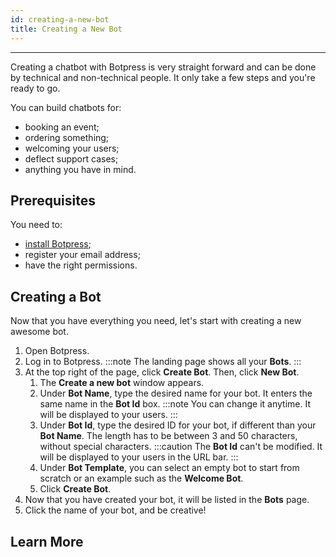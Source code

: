 ```yaml
---
id: creating-a-new-bot
title: Creating a New Bot
---
```


--------------------

Creating a chatbot with Botpress is very straight forward and can be done by technical and non-technical people. It only take a few steps and you're ready to go.

You can build chatbots for:
- booking an event;
- ordering something;
- welcoming your users;
- deflect support cases;
- anything you have in mind. 

## Prerequisites

You need to:
- [install Botpress](/overview/quickstart/installation);
- register your email address;
- have the right permissions.

## Creating a Bot

Now that you have everything you need, let's start with creating a new awesome bot.

1. Open Botpress.
1. Log in to Botpress.
:::note
The landing page shows all your **Bots**.
:::
1. At the top right of the page, click **Create Bot**. Then, click **New Bot**.
    1. The **Create a new bot** window appears.
    1. Under **Bot Name**, type the desired name for your bot. It enters the same name in the **Bot Id** box.
    :::note
    You can change it anytime. It will be displayed to your users. 
    :::
    1. Under **Bot Id**, type the desired ID for your bot, if different than your **Bot Name**. The length has to be between 3 and 50 characters, without special characters.
    :::caution
    The **Bot Id** can't be modified. It will be displayed to your users in the URL bar.
    :::
    1. Under **Bot Template**, you can select an empty bot to start from scratch or an example such as the **Welcome Bot**.
    1. Click **Create Bot**.
1. Now that you have created your bot, it will be listed in the **Bots** page.
1. Click the name of your bot, and be creative!

## Learn More

